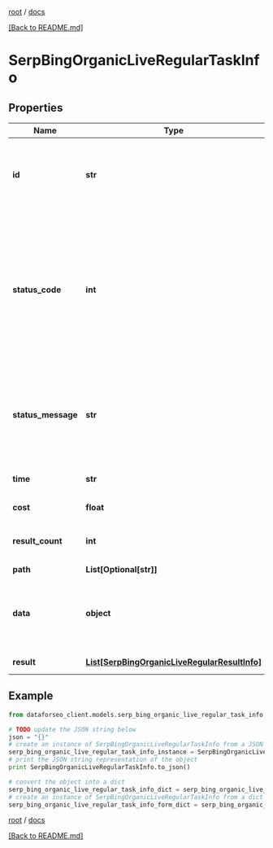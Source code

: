 [root](./../ "root") / [docs](./ "docs")

[[Back to README.md]](./../README.md "[Back to README.md]")

# SerpBingOrganicLiveRegularTaskInfo

## Properties

Name | Type | Description | Notes
------------ | ------------- | ------------- | -------------
**id** | **str** | task identifier unique task identifier in our system in the UUID format | [optional]
**status_code** | **int** | status code of the task generated by DataForSEO, can be within the following range: 10000-60000 you can find the full list of the response codes here | [optional]
**status_message** | **str** | informational message of the task you can find the full list of general informational messages here | [optional]
**time** | **str** | execution time, seconds | [optional]
**cost** | **float** | total tasks cost, USD | [optional]
**result_count** | **int** | number of elements in the result array | [optional]
**path** | **List[Optional[str]]** | URL path | [optional]
**data** | **object** | contains the same parameters that you specified in the POST request | [optional]
**result** | [**List[SerpBingOrganicLiveRegularResultInfo]**](SerpBingOrganicLiveRegularResultInfo.md) | array of results | [optional]

## Example

```python
from dataforseo_client.models.serp_bing_organic_live_regular_task_info import SerpBingOrganicLiveRegularTaskInfo

# TODO update the JSON string below
json = "{}"
# create an instance of SerpBingOrganicLiveRegularTaskInfo from a JSON string
serp_bing_organic_live_regular_task_info_instance = SerpBingOrganicLiveRegularTaskInfo.from_json(json)
# print the JSON string representation of the object
print SerpBingOrganicLiveRegularTaskInfo.to_json()

# convert the object into a dict
serp_bing_organic_live_regular_task_info_dict = serp_bing_organic_live_regular_task_info_instance.to_dict()
# create an instance of SerpBingOrganicLiveRegularTaskInfo from a dict
serp_bing_organic_live_regular_task_info_form_dict = serp_bing_organic_live_regular_task_info.from_dict(serp_bing_organic_live_regular_task_info_dict)
```

  

[root](./../ "root") / [docs](./ "docs")

[[Back to README.md]](./../README.md "[Back to README.md]")